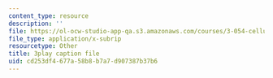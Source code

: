 ```yaml
---
content_type: resource
description: ''
file: https://ol-ocw-studio-app-qa.s3.amazonaws.com/courses/3-054-cellular-solids-structure-properties-and-applications-spring-2015/cd253df4677a58b8b7a7d907387b37b6_q-9YlXesHtI.vtt
file_type: application/x-subrip
resourcetype: Other
title: 3play caption file
uid: cd253df4-677a-58b8-b7a7-d907387b37b6
---
```

